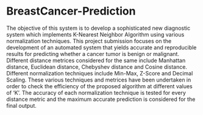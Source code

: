 # BreastCancer-Prediction
The objective of this system is to develop a sophisticated new diagnostic system which implements K-Nearest Neighbor Algorithm using various normalization techniques.  This project submission focuses on the development of an automated system that yields accurate and reproducible results for predicting whether a cancer tumor is benign or malignant. Different distance metrices considered for the same include Manhattan distance, Euclidean distance, Chebyshev distance and Cosine distance. Different normalization techniques include Min-Max, Z-Score and Decimal Scaling. These various techniques and metrices have been undertaken in order to check the efficiency of the proposed algorithm at different values of ‘K’. The accuracy of each normalization technique is tested for every distance metric and the maximum accurate prediction is considered for the final output. 

